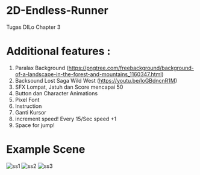 # 2D-Endless-Runner
Tugas DILo Chapter 3

# Additional features :
1. Paralax Background (https://pngtree.com/freebackground/background-of-a-landscape-in-the-forest-and-mountains_1160347.html)
2. Backsound Lost Saga Wild West (https://youtu.be/loGBdncnR1M)
3. SFX Lompat, Jatuh dan Score mencapai 50
4. Button dan Character Animations
5. Pixel Font
6. Instruction
7. Ganti Kursor
8. increment speed! Every 15/Sec speed +1
9. Space for jump!

# Example Scene
![ss1](https://user-images.githubusercontent.com/89525164/133354538-7e654507-15ec-49fa-b7b7-0b3c4eb08529.png)
![ss2](https://user-images.githubusercontent.com/89525164/133354706-af16f481-8b6e-40b5-b318-5284f33e061e.png)
![ss3](https://user-images.githubusercontent.com/89525164/133354530-b36400d7-4770-4832-b5fb-7a2c8ce21177.png)


